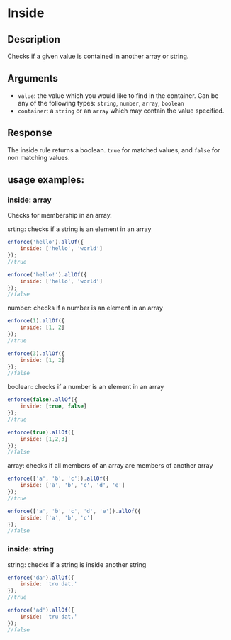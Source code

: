 # Inside

## Description
Checks if a given value is contained in another array or string.

## Arguments
* `value`: the value which you would like to find in the container. Can be any of the following types:
    `string`, `number`, `array`, `boolean`
* `container`: a `string` or an `array` which may contain the value specified.

## Response
The inside rule returns a boolean. `true` for matched values, and `false` for non matching values.

## usage examples:

### inside: array
Checks for membership in an array.

srting: checks if a string is an element in an array

```js
enforce('hello').allOf({
    inside: ['hello', 'world']
});
//true
```

```js
enforce('hello!').allOf({
    inside: ['hello', 'world']
});
//false
```
number: checks if a number is an element in an array

```js
enforce(1).allOf({
    inside: [1, 2]
});
//true
```

```js
enforce(3).allOf({
    inside: [1, 2]
});
//false
```

boolean: checks if a number is an element in an array

```js
enforce(false).allOf({
    inside: [true, false]
});
//true
```

```js
enforce(true).allOf({
    inside: [1,2,3]
});
//false
```

array: checks if all members of an array are members of another array

```js
enforce(['a', 'b', 'c']).allOf({
    inside: ['a', 'b', 'c', 'd', 'e']
});
//true
```

```js
enforce(['a', 'b', 'c', 'd', 'e']).allOf({
    inside: ['a', 'b', 'c']
});
//false
```

### inside: string
string: checks if a string is inside another string

```js
enforce('da').allOf({
    inside: 'tru dat.'
});
//true
```

```js
enforce('ad').allOf({
    inside: 'tru dat.'
});
//false
```
